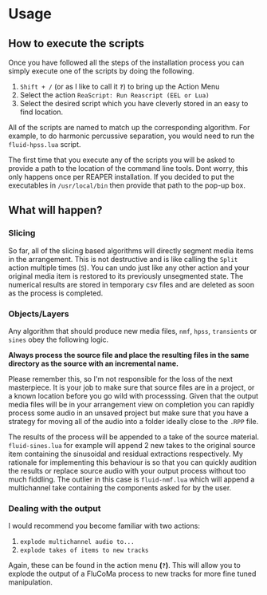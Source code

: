 # Usage

## How to execute the scripts

Once you have followed all the steps of the installation process you can simply execute one of the scripts by doing the following.

1. `Shift + /` (or as I like to call it **`?`**) to bring up the Action Menu
2. Select the action `ReaScript: Run Reascript (EEL or Lua)`
3. Select the desired script which you have cleverly stored in an easy to find location.

All of the scripts are named to match up the corresponding algorithm. For example, to do harmonic percussive separation, you would need to run the `fluid-hpss.lua` script.

The first time that you execute any of the scripts you will be asked to provide a path to the location of the command line tools. Dont worry, this only happens once per REAPER installation. If you decided to put the executables in `/usr/local/bin` then provide that path to the pop-up box.

## What will happen?

### Slicing

So far, all of the slicing based algorithms will directly segment media items in the arrangement. This is not destructive and is like calling the `Split` action multiple times (`S`). You can undo just like any other action and your original media item is restored to its previously unsegmented state. The numerical results are stored in temporary csv files and are deleted as soon as the process is completed.

### Objects/Layers

Any algorithm that should produce new media files, `nmf`, `hpss`, `transients` or `sines` obey the following logic.

**Always process the source file and place the resulting files in the same directory as the source with an incremental name.**

Please remember this, so I'm not responsible for the loss of the next masterpiece. It is your job to make sure that source files are in a project, or a known location before you go wild with processsing. Given that the output media files will be in your arrangement view on completion you can rapidly process some audio in an unsaved project but make sure that you have a strategy for moving all of the audio into a folder ideally close to the `.RPP` file.

The results of the process will be appended to a take of the source material. `fluid-sines.lua` for example will append 2 new takes to the original source item containing the sinusoidal and residual extractions respectively. My rationale for implementing this behaviour is so that you can quickly audition the results or replace source audio with your output process without too much fiddling. The outlier in this case is `fluid-nmf.lua` which will append a multichannel take containing the components asked for by the user.

### Dealing with the output

I would recommend you become familiar with two actions:

1. `explode multichannel audio to...`
2. `explode takes of items to new tracks`

Again, these can be found in the action menu **(`?`)**. This will allow you to explode the output of a FluCoMa process to new tracks for more fine tuned manipulation.
